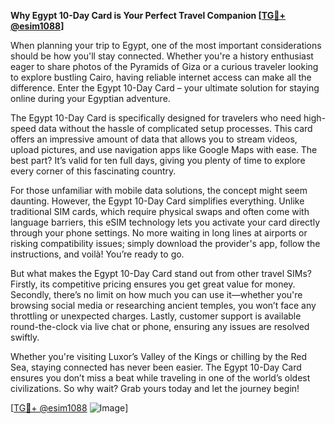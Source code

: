 **Why Egypt 10-Day Card is Your Perfect Travel Companion [[TG💪+ @esim1088](https://t.me/s/esim1088)]**

When planning your trip to Egypt, one of the most important considerations should be how you'll stay connected. Whether you're a history enthusiast eager to share photos of the Pyramids of Giza or a curious traveler looking to explore bustling Cairo, having reliable internet access can make all the difference. Enter the Egypt 10-Day Card – your ultimate solution for staying online during your Egyptian adventure.

The Egypt 10-Day Card is specifically designed for travelers who need high-speed data without the hassle of complicated setup processes. This card offers an impressive amount of data that allows you to stream videos, upload pictures, and use navigation apps like Google Maps with ease. The best part? It’s valid for ten full days, giving you plenty of time to explore every corner of this fascinating country.

For those unfamiliar with mobile data solutions, the concept might seem daunting. However, the Egypt 10-Day Card simplifies everything. Unlike traditional SIM cards, which require physical swaps and often come with language barriers, this eSIM technology lets you activate your card directly through your phone settings. No more waiting in long lines at airports or risking compatibility issues; simply download the provider's app, follow the instructions, and voilà! You’re ready to go.

But what makes the Egypt 10-Day Card stand out from other travel SIMs? Firstly, its competitive pricing ensures you get great value for money. Secondly, there’s no limit on how much you can use it—whether you're browsing social media or researching ancient temples, you won’t face any throttling or unexpected charges. Lastly, customer support is available round-the-clock via live chat or phone, ensuring any issues are resolved swiftly.

Whether you're visiting Luxor’s Valley of the Kings or chilling by the Red Sea, staying connected has never been easier. The Egypt 10-Day Card ensures you don’t miss a beat while traveling in one of the world’s oldest civilizations. So why wait? Grab yours today and let the journey begin!

[[TG💪+ @esim1088](https://t.me/s/esim1088) ![Image](https://i.postimg.cc/Y0z9fWf4/image.png)]